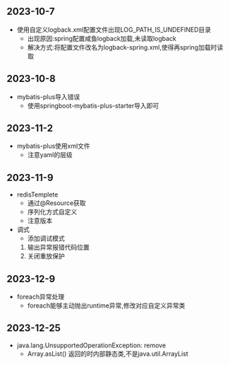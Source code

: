 ## 2023-10-7
- 使用自定义logback.xml配置文件出现LOG_PATH_IS_UNDEFINED目录
    - 出现原因:spring配置咸鱼logback加载,未读取logback
    - 解决方式:将配置文件改名为logback-spring.xml,使得再spring加载时读取
## 2023-10-8
- mybatis-plus导入错误
  - 使用springboot-mybatis-plus-starter导入即可
## 2023-11-2
- mybatis-plus使用xml文件
  - 注意yaml的层级
## 2023-11-9
- redisTemplete
  - 通过@Resource获取
  - 序列化方式自定义
  - 注意版本
- 调式
  - 添加调试模式
  1. 输出异常报错代码位置
  2. 关闭重放保护
## 2023-12-9
- foreach异常处理
  - foreach能够主动抛出runtime异常,修改对应自定义异常类
## 2023-12-25
- java.lang.UnsupportedOperationException: remove
  - Array.asList() 返回的时内部静态类,不是java.util.ArrayList